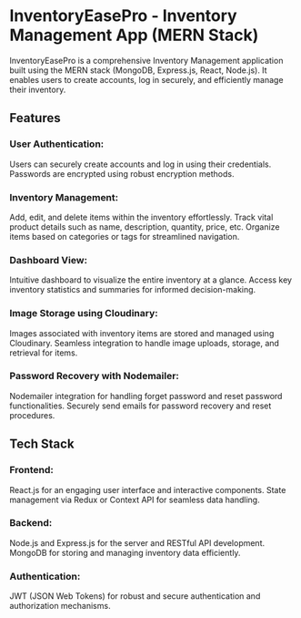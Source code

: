 <h1>InventoryEasePro - Inventory Management App (MERN Stack)</h1>
InventoryEasePro is a comprehensive Inventory Management application built using the MERN stack (MongoDB, Express.js, React, Node.js). 
It enables users to create accounts, log in securely, and efficiently manage their inventory.

<h2>Features</h2>
<h3>User Authentication:</h3>
Users can securely create accounts and log in using their credentials.
Passwords are encrypted using robust encryption methods.

<h3>Inventory Management:</h3>
Add, edit, and delete items within the inventory effortlessly.
Track vital product details such as name, description, quantity, price, etc.
Organize items based on categories or tags for streamlined navigation.

<h3>Dashboard View:</h3>
Intuitive dashboard to visualize the entire inventory at a glance.
Access key inventory statistics and summaries for informed decision-making.

<h3>Image Storage using Cloudinary:</h3>
Images associated with inventory items are stored and managed using Cloudinary.
Seamless integration to handle image uploads, storage, and retrieval for items.

<h3>Password Recovery with Nodemailer:</h3>
Nodemailer integration for handling forget password and reset password functionalities.
Securely send emails for password recovery and reset procedures.

<h2>Tech Stack</h2>
<h3>Frontend:</h3>
React.js for an engaging user interface and interactive components.
State management via Redux or Context API for seamless data handling.

<h3>Backend:</h3>
Node.js and Express.js for the server and RESTful API development.
MongoDB for storing and managing inventory data efficiently.

<h3>Authentication:</h3>
JWT (JSON Web Tokens) for robust and secure authentication and authorization mechanisms.
